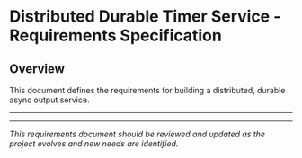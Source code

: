 # Distributed Durable Timer Service - Requirements Specification

## Overview
This document defines the requirements for building a distributed, durable async output service.

---


---

*This requirements document should be reviewed and updated as the project evolves and new needs are identified.* 